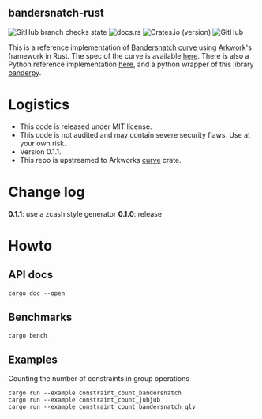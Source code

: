 bandersnatch-rust
------
![GitHub branch checks state](https://img.shields.io/github/checks-status/zhenfeizhang/bandersnatch/main)
![docs.rs](https://img.shields.io/docsrs/bandersnatch/0.1.1)
![Crates.io (version)](https://img.shields.io/crates/dv/bandersnatch/0.1.1)
![GitHub](https://img.shields.io/github/license/zhenfeizhang/bandersnatch)

This is a reference implementation of [Bandersnatch curve](https://ethresear.ch/t/introducing-bandersnatch-a-fast-elliptic-curve-built-over-the-bls12-381-scalar-field/9957) using [Arkwork](https://github.com/arkworks-rs/curves)'s framework in Rust.
The spec of the curve is available 
[here](https://github.com/asanso/Bandersnatch/blob/main/README.md).
There is also a Python reference implementation [here](https://github.com/asanso/Bandersnatch/),
and a python wrapper of this library [banderpy](https://github.com/zhenfeizhang/bandersnatch/tree/main/banderpy).

# Logistics

- This code is released under MIT license.
- This code is not audited and may contain severe security flaws. Use at your own risk.
- Version 0.1.1.
- This repo is upstreamed to Arkworks [curve](https://github.com/arkworks-rs/curves/) crate.

# Change log

__0.1.1__: use a zcash style generator
__0.1.0__: release

# Howto

## API docs

```
cargo doc --open
```

## Benchmarks

```
cargo bench
```

## Examples
Counting the number of constraints in group operations
```
cargo run --example constraint_count_bandersnatch
cargo run --example constraint_count_jubjub
cargo run --example constraint_count_bandersnatch_glv
```